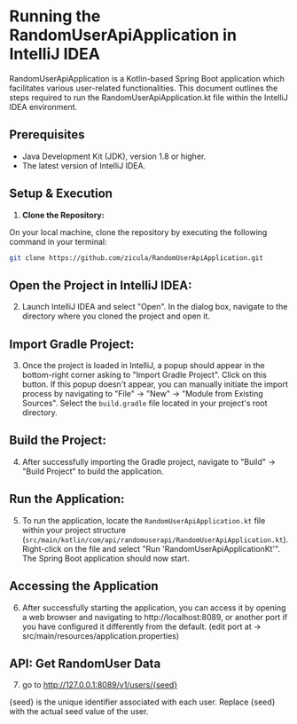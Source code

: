 # Running the RandomUserApiApplication in IntelliJ IDEA

RandomUserApiApplication is a Kotlin-based Spring Boot application which facilitates various user-related functionalities. This document outlines the steps required to run the RandomUserApiApplication.kt file within the IntelliJ IDEA environment.

## Prerequisites
- Java Development Kit (JDK), version 1.8 or higher.
- The latest version of IntelliJ IDEA.

## Setup & Execution

1. **Clone the Repository:**

On your local machine, clone the repository by executing the following command in your terminal:

```bash
git clone https://github.com/zicula/RandomUserApiApplication.git
```

## Open the Project in IntelliJ IDEA:

2. Launch IntelliJ IDEA and select "Open". In the dialog box, navigate to the directory where you cloned the project and open it.

## Import Gradle Project:

3. Once the project is loaded in IntelliJ, a popup should appear in the bottom-right corner asking to "Import Gradle Project". Click on this button. If this popup doesn't appear, you can manually initiate the import process by navigating to "File" -> "New" -> "Module from Existing Sources". Select the `build.gradle` file located in your project's root directory.

## Build the Project:

4. After successfully importing the Gradle project, navigate to "Build" -> "Build Project" to build the application.

## Run the Application:

5. To run the application, locate the `RandomUserApiApplication.kt` file within your project structure (`src/main/kotlin/com/api/randomuserapi/RandomUserApiApplication.kt`). Right-click on the file and select "Run 'RandomUserApiApplicationKt'". The Spring Boot application should now start.

## Accessing the Application

6. After successfully starting the application, you can access it by opening a web browser and navigating to http://localhost:8089, or another port if you have configured it differently from the default. (edit port at -> src/main/resources/application.properties)

## API: Get RandomUser Data
7. go to http://127.0.0.1:8089/v1/users/{seed}

{seed} is the unique identifier associated with each user. Replace {seed} with the actual seed value of the user.
